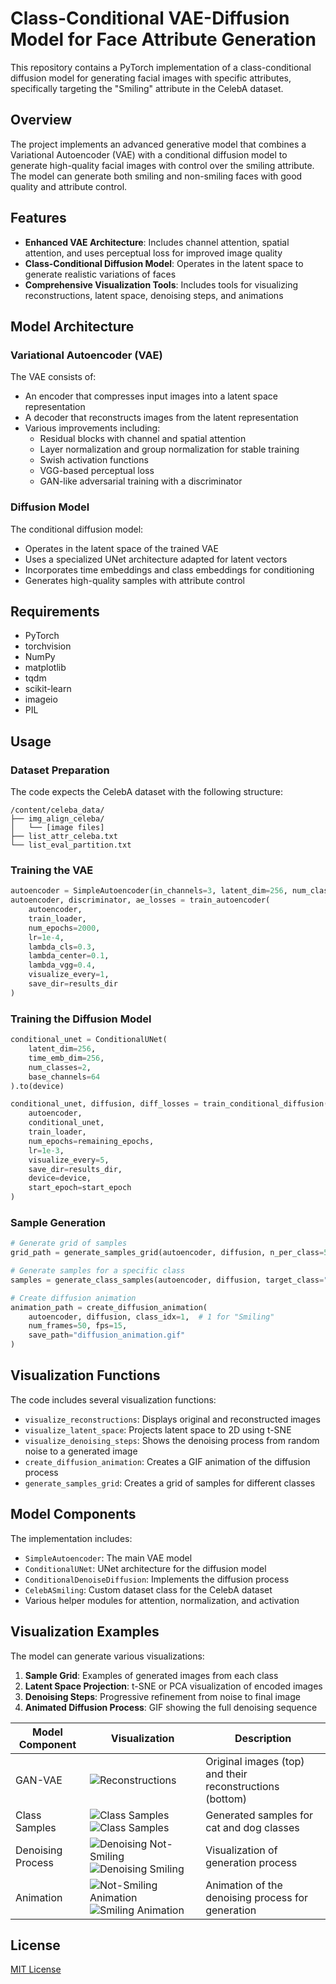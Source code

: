 # Class-Conditional VAE-Diffusion Model for Face Attribute Generation

This repository contains a PyTorch implementation of a class-conditional diffusion model for generating facial images with specific attributes, specifically targeting the "Smiling" attribute in the CelebA dataset.

## Overview

The project implements an advanced generative model that combines a Variational Autoencoder (VAE) with a conditional diffusion model to generate high-quality facial images with control over the smiling attribute. The model can generate both smiling and non-smiling faces with good quality and attribute control.

## Features

- **Enhanced VAE Architecture**: Includes channel attention, spatial attention, and uses perceptual loss for improved image quality
- **Class-Conditional Diffusion Model**: Operates in the latent space to generate realistic variations of faces
- **Comprehensive Visualization Tools**: Includes tools for visualizing reconstructions, latent space, denoising steps, and animations

## Model Architecture

### Variational Autoencoder (VAE)

The VAE consists of:
- An encoder that compresses input images into a latent space representation
- A decoder that reconstructs images from the latent representation
- Various improvements including:
  - Residual blocks with channel and spatial attention
  - Layer normalization and group normalization for stable training
  - Swish activation functions
  - VGG-based perceptual loss
  - GAN-like adversarial training with a discriminator

### Diffusion Model

The conditional diffusion model:
- Operates in the latent space of the trained VAE
- Uses a specialized UNet architecture adapted for latent vectors
- Incorporates time embeddings and class embeddings for conditioning
- Generates high-quality samples with attribute control

## Requirements

- PyTorch
- torchvision
- NumPy
- matplotlib
- tqdm
- scikit-learn
- imageio
- PIL

## Usage

### Dataset Preparation

The code expects the CelebA dataset with the following structure:
```
/content/celeba_data/
├── img_align_celeba/
│   └── [image files]
├── list_attr_celeba.txt
└── list_eval_partition.txt
```

### Training the VAE

```python
autoencoder = SimpleAutoencoder(in_channels=3, latent_dim=256, num_classes=2).to(device)
autoencoder, discriminator, ae_losses = train_autoencoder(
    autoencoder,
    train_loader,
    num_epochs=2000,
    lr=1e-4,
    lambda_cls=0.3,
    lambda_center=0.1,
    lambda_vgg=0.4,
    visualize_every=1,
    save_dir=results_dir
)
```

### Training the Diffusion Model

```python
conditional_unet = ConditionalUNet(
    latent_dim=256,
    time_emb_dim=256,
    num_classes=2,
    base_channels=64
).to(device)

conditional_unet, diffusion, diff_losses = train_conditional_diffusion(
    autoencoder, 
    conditional_unet, 
    train_loader, 
    num_epochs=remaining_epochs, 
    lr=1e-3,
    visualize_every=5,
    save_dir=results_dir,
    device=device,
    start_epoch=start_epoch
)
```

### Sample Generation

```python
# Generate grid of samples
grid_path = generate_samples_grid(autoencoder, diffusion, n_per_class=5, save_dir=results_dir)

# Generate samples for a specific class
samples = generate_class_samples(autoencoder, diffusion, target_class="Smiling", num_samples=5)

# Create diffusion animation
animation_path = create_diffusion_animation(
    autoencoder, diffusion, class_idx=1,  # 1 for "Smiling"
    num_frames=50, fps=15,
    save_path="diffusion_animation.gif"
)
```

## Visualization Functions

The code includes several visualization functions:
- `visualize_reconstructions`: Displays original and reconstructed images
- `visualize_latent_space`: Projects latent space to 2D using t-SNE
- `visualize_denoising_steps`: Shows the denoising process from random noise to a generated image
- `create_diffusion_animation`: Creates a GIF animation of the diffusion process
- `generate_samples_grid`: Creates a grid of samples for different classes

## Model Components

The implementation includes:
- `SimpleAutoencoder`: The main VAE model
- `ConditionalUNet`: UNet architecture for the diffusion model
- `ConditionalDenoiseDiffusion`: Implements the diffusion process
- `CelebASmiling`: Custom dataset class for the CelebA dataset
- Various helper modules for attention, normalization, and activation

## Visualization Examples

The model can generate various visualizations:

1. **Sample Grid**: Examples of generated images from each class
2. **Latent Space Projection**: t-SNE or PCA visualization of encoded images
3. **Denoising Steps**: Progressive refinement from noise to final image
4. **Animated Diffusion Process**: GIF showing the full denoising sequence

 Model Component | Visualization | Description |
|-----------------|---------------|-------------|
| GAN-VAE | ![Reconstructions](https://github.com/ynyeh0221/celebA-generative-latent-diffusion-model/blob/main/v2/output/reconstruction/vae_reconstruction_epoch_75.png) | Original images (top) and their reconstructions (bottom) |
| Class Samples | ![Class Samples](https://github.com/ynyeh0221/celebA-generative-latent-diffusion-model/blob/main/v2/output/diffusion_sample_result/sample_class_Not%20Smiling_epoch_180.png)![Class Samples](https://github.com/ynyeh0221/celebA-generative-latent-diffusion-model/blob/main/v2/output/diffusion_sample_result/sample_class_Smiling_epoch_180.png) | Generated samples for cat and dog classes |
| Denoising Process | ![Denoising Not-Smiling](https://github.com/ynyeh0221/celebA-generative-latent-diffusion-model/blob/main/v2/output/diffusion_path/denoising_path_Not%20Smiling_epoch_180.png)![Denoising Smiling](https://github.com/ynyeh0221/celebA-generative-latent-diffusion-model/blob/main/v2/output/diffusion_path/denoising_path_Smiling_epoch_180.png)  | Visualization of generation process |
| Animation | ![Not-Smiling Animation](https://github.com/ynyeh0221/celebA-generative-latent-diffusion-model/blob/main/v2/output/animination/diffusion_animation_Not%20Smiling_epoch_180.gif)![Smiling Animation](https://github.com/ynyeh0221/celebA-generative-latent-diffusion-model/blob/main/v2/output/animination/diffusion_animation_Smiling_epoch_180.gif) | Animation of the denoising process for generation |


## License

[MIT License](LICENSE)
